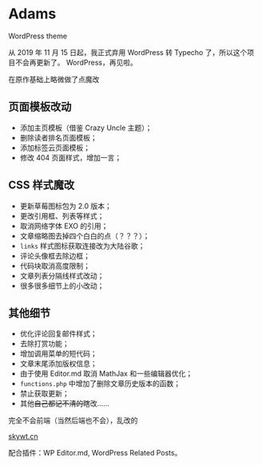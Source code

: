 # Adams

WordPress theme

从 2019 年 11 月 15 日起，我正式弃用 WordPress 转 Typecho 了，所以这个项目不会再更新了。
WordPress，再见啦。

在原作基础上略微做了点魔改

## 页面模板改动

- 添加主页模板（借鉴 Crazy Uncle 主题）；
- 删除读者排名页面模板；
- 添加标签云页面模板；
- 修改 404 页面样式，增加一言；

## CSS 样式魔改

- 更新草莓图标包为 2.0 版本；
- 更改引用框、列表等样式；
- 取消网络字体 EXO 的引用；
- 文章缩略图去掉四个白白的点（？？？）；
- `links` 样式图标获取连接改为大陆谷歌；
- 评论头像框去除边框；
- 代码块取消高度限制；
- 文章列表分隔线样式改动；
- 很多很多细节上的小改动；

## 其他细节

- 优化评论回复邮件样式；
- 去除打赏功能；
- 增加调用菜单的短代码；
- 文章末尾添加版权信息；
- 由于使用 Editor.md 取消 MathJax 和一些编辑器优化；
- `functions.php` 中增加了删除文章历史版本的函数；
- 禁止获取更新；
- 其他~~自己都记不清的~~瞎改……


完全不会前端（当然后端也不会），乱改的

[skywt.cn](https://skywt.cn/)

配合插件：WP Editor.md, WordPress Related Posts。
